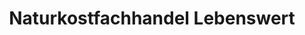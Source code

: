 ---
title: "Naturkostfachhandel Lebenswert"
url: /hagen-im-bremischen/naturkostfachhandel-lebenswert/
shop: Supermarkt
---